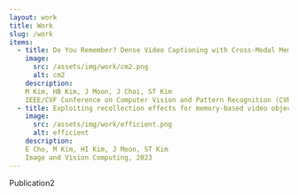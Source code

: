 ```yaml
---
layout: work
title: Work
slug: /work
items:
  - title: Do You Remember? Dense Video Captioning with Cross-Modal Memory Retrieval
    image:
      src: /assets/img/work/cm2.png
      alt: cm2
    description: 
    M Kim, HB Kim, J Moon, J Choi, ST Kim
    IEEE/CVF Conference on Computer Vision and Pattern Recognition (CVPR), 2024
  - title: Exploiting recollection effects for memory-based video object segmentation
    image:
      src: /assets/img/work/efficient.png
      alt: efficient
    description: 
    E Cho, M Kim, HI Kim, J Moon, ST Kim
    Image and Vision Computing, 2023
---
```

Publication2
<br />
<br />
